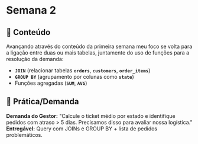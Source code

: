 # Semana 2

## 📌 Conteúdo
Avançando através do conteúdo da primeira semana meu foco se volta para a ligação entre duas ou mais tabelas, juntamente do uso de funções para a resolução da demanda: 
- **`JOIN`** (relacionar tabelas **`orders`**, **`customers`**, **`order_items`**)
- **`GROUP BY`** (agrupamento por colunas como **`state`**)
- Funções agregadas (**`SUM`**, **`AVG`**)

## 🎯 Prática/Demanda
**Demanda do Gestor:**
"Calcule o ticket médio por estado e identifique pedidos com atraso > 5 dias. Precisamos disso para avaliar nossa logística."
**Entregável:** Query com JOINs e GROUP BY + lista de pedidos problemáticos.
